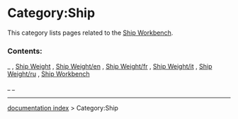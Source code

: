 # Category:Ship
This category lists pages related to the [Ship Workbench](Ship_Workbench.md).

### Contents:

_ , [Ship Weight](Ship_Weight.md) , [Ship Weight/en](Ship_Weight/en.md) , [Ship Weight/fr](Ship_Weight/fr.md) , [Ship Weight/it](Ship_Weight/it.md) , [Ship Weight/ru](Ship_Weight/ru.md) , [Ship Workbench](Ship_Workbench.md)

_ _

---
[documentation index](../README.md) > Category:Ship
